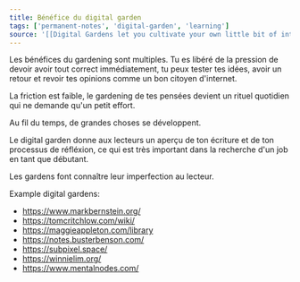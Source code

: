 ```yaml
---
title: Bénéfice du digital garden 
tags: ['permanent-notes', 'digital-garden', 'learning']
source: '[[Digital Gardens let you cultivate your own little bit of internet]]'
---
```


Les bénéfices du gardening sont multiples.
Tu es libéré de la pression de devoir avoir tout correct immédiatement, tu peux tester tes idées, avoir un retour et revoir tes opinions comme un bon citoyen d'internet.

La friction est faible, le gardening de tes pensées devient un rituel quotidien qui ne demande qu'un petit effort.

Au fil du temps, de grandes choses se développent.

Le digital garden donne aux lecteurs un aperçu de ton écriture et de ton processus de réfléxion, ce qui est très important dans la recherche d'un job en tant que débutant.

Les gardens font connaître leur imperfection au lecteur.



Example digital gardens:

- https://www.markbernstein.org/
- https://tomcritchlow.com/wiki/
- https://maggieappleton.com/library
- https://notes.busterbenson.com/
- https://subpixel.space/
- https://winnielim.org/
- https://www.mentalnodes.com/
